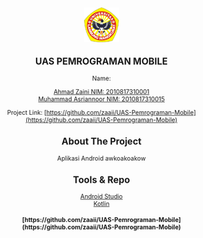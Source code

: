 <br />
<div align="center">
    <img src="Ulm.png" alt="Logo" width="80" height="80">
  </a>

## UAS PEMROGRAMAN MOBILE
Name: <p>[Ahmad Zaini NIM: 2010817310001](https://github.com/Asriann15/)<br>
  [Muhammad Asriannoor NIM: 2010817310015](https://github.com/zaaii/)

Project Link: [https://github.com/zaaii/UAS-Pemrograman-Mobile](https://github.com/zaaii/UAS-Pemrograman-Mobile)
    
## About The Project
Aplikasi Android awkoakoakow


## Tools & Repo

[Android Studio](https://developer.android.com/)<br>
 [Kotlin](https://kotlinlang.org/)



<h4> [https://github.com/zaaii/UAS-Pemrograman-Mobile](https://github.com/zaaii/UAS-Pemrograman-Mobile) </h4>
